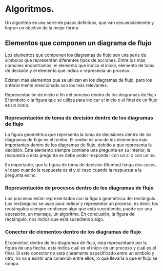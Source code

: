 # Algoritmos.

Un algoritmo es una serie de pasos definidos, que van secuencialmente y logran un objetivo de la mejor forma.


## Elementos que componen un diagrama de flujo

Los elementos que componen los diagramas de flujo son una serie de símbolos que representan diferentes tipos de acciones. Entre los más comunes encontramos: el elemento que indica el inicio, elemento de toma de decisión y el elemento que indica o representa un proceso.

Existen más elementos que se utilizan en los diagramas de flujo, pero los anteriormente mencionado son los más relevantes.

Representación de inicio o fin del proceso dentro de los diagramas de flujo
El símbolo o la figura que se utiliza para indicar el inicio o el final de un flujo es un óvalo.

### Representación de toma de decisión dentro de los diagramas de flujo

La figura geométrica que representa la toma de decisiones dentro de los diagramas de flujo es el rombo. El rombo es uno de los elementos más importantes dentro de los diagramas de flujo, debido a que representa la decisión. Este elemento siempre contiene una pregunta en su interior, la respuesta a esta pregunta se debe poder responder con un sí o con un no.

Es importante, que la figura de toma de decisión (Rombo) tenga dos casos, el caso cuando la respuesta es si y el caso cuando la respuesta a la pregunta es no.

### Representación de procesos dentro de los diagramas de flujo
Los procesos están representados con la figura geométrica del rectángulo. Los rectángulos se usan para indicar y representar un proceso, es decir, los rectángulos siempre contienen algo que está sucediendo, puede ser una operación, un mensaje, un algoritmo. En conclusión, la figura del rectángulo, nos indica que está sucediendo algo.

### Conector de elementos dentro de los diagramas de flujo
El conector, dentro de los diagramas de flujo, está representado por la figura de una flecha, esta indica cuál es el inicio de un proceso y cuál es el final. Si este conector no está claramente especificado entre un símbolo y otro, no va a existir una conexión entre ellos, lo que llevaría a que el flujo se rompa.